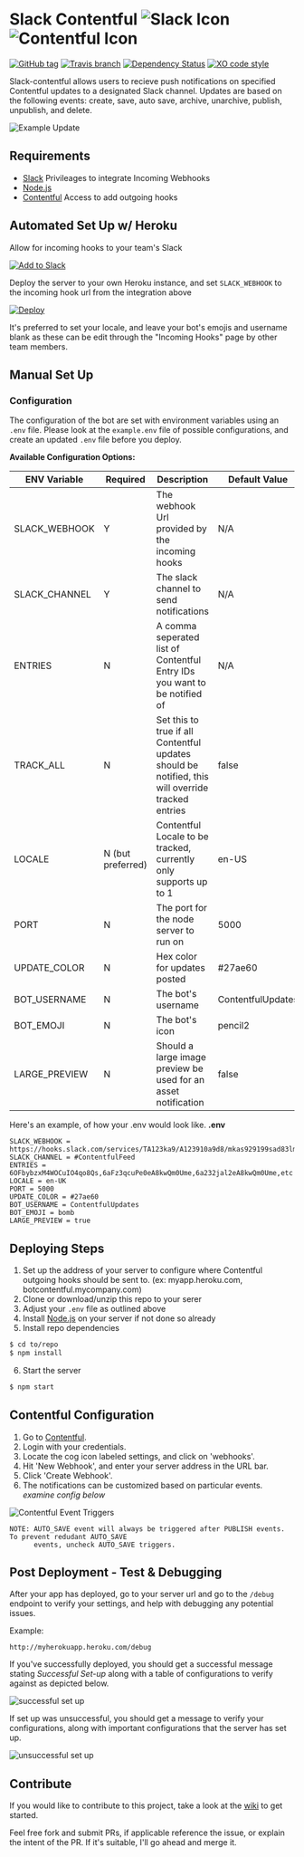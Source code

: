 # Slack Contentful  ![Slack Icon](http://dist.alternativeto.net/icons/slack_59044.png?width=50&height=50&mode=crop&anchor=middlecenter)   ![Contentful Icon](https://lh5.googleusercontent.com/SiTAEkDd09U_7ngpQgCzQq4LXL-1876MnOr0AdCofQ0-l5TCWIUXRGviAQlAABj6h9bB6WLE=s50-h50-e365)

[![GitHub tag](https://img.shields.io/github/tag/brh55/slack-contentful.svg?style=flat-square&label=version)]()
[![Travis branch](https://img.shields.io/travis/brh55/slack-contentful/master.svg?style=flat-square)](https://travis-ci.org/brh55/slack-contentful) [![Dependency Status](https://david-dm.org/brh55/slack-contentful.svg?style=flat-square)](https://david-dm.org/brh55/slack-contentful)
[![XO code style](https://img.shields.io/badge/code_style-XO-5ed9c7.svg)](https://github.com/sindresorhus/xo)

Slack-contentful allows users to recieve push notifications on specified Contentful updates to a designated Slack channel. Updates are based on the following events: create, save, auto save, archive, unarchive, publish, unpublish, and delete.

![Example Update](https://cloud.githubusercontent.com/assets/6020066/13190874/ef823788-d72d-11e5-997a-4a88383ccdfd.png)

## Requirements

  * [Slack](http://slack.com/) Privileages to integrate Incoming Webhooks
  * [Node.js](http://nodejs.org/)
  * [Contentful](http://contentful.com) Access to add outgoing hooks

## Automated Set Up w/ Heroku
Allow for incoming hooks to your team's Slack

[![Add to Slack](https://platform.slack-edge.com/img/add_to_slack.png)](https://slack.com/oauth/authorize?scope=incoming-webhook&client_id=7804118849.22604448065)

Deploy the server to your own Heroku instance, and set `SLACK_WEBHOOK` to the incoming hook url from the integration above

[![Deploy](https://www.herokucdn.com/deploy/button.png)](https://heroku.com/deploy)

It's preferred to set your locale, and leave your bot's emojis and username blank as these can be edit through the "Incoming Hooks" page by other team members.

## Manual Set Up

### Configuration
The configuration of the bot are set with environment variables using an `.env` file. Please look at the `example.env` file of possible configurations, and create an updated `.env` file before you deploy.

**Available Configuration Options:**
 
 ENV Variable | Required | Description | Default Value 
------------ | ------------- | ------------- | -------------
SLACK_WEBHOOK | Y |The webhook Url provided by the incoming hooks | N/A 
SLACK_CHANNEL | Y |The slack channel to send notifications | N/A 
ENTRIES | N | A comma seperated list of Contentful Entry IDs you want to be notified of | N/A 
TRACK_ALL | N | Set this to true if all Contentful updates should be notified, this will override tracked entries | false
LOCALE | N (but preferred) | Contentful Locale to be tracked, currently only supports up to 1 | en-US 
PORT  | N | The port for the node server to run on | 5000 
UPDATE_COLOR | N  | Hex color for updates posted | #27ae60 
BOT_USERNAME | N | The bot's username | ContentfulUpdates 
BOT_EMOJI | N | The bot's icon | pencil2 
LARGE_PREVIEW | N | Should a large image preview be used for an asset notification  | false

Here's an example, of how your .env would look like.
__.env__
```
SLACK_WEBHOOK = https://hooks.slack.com/services/TA123ka9/A123910a9d8/mkas929199sad83lmk7h
SLACK_CHANNEL = #ContentfulFeed
ENTRIES = 6OFbybzxM4WOCuIO4qo8Qs,6aFz3qcuPe0eA8kwQm0Ume,6a232jal2eA8kwQm0Ume,etc
LOCALE = en-UK
PORT = 5000
UPDATE_COLOR = #27ae60
BOT_USERNAME = ContentfulUpdates
BOT_EMOJI = bomb
LARGE_PREVIEW = true
```

## Deploying Steps

1. Set up the address of your server to configure where Contentful outgoing hooks should be sent to. (ex: myapp.heroku.com, botcontentful.mycompany.com)
2. Clone or download/unzip this repo to your serer
3. Adjust your `.env` file as outlined above
4. Install [Node.js](http://nodejs.org/) on your server if not done so already
5. Install repo dependencies
  
  ```bash
  $ cd to/repo
  $ npm install
  ```
6. Start the server

  ```bash
  $ npm start
  ```

## Contentful Configuration

1. Go to [Contentful](https://contentful.com).
2. Login with your credentials.
3. Locate the cog icon labeled settings, and click on 'webhooks'.
4. Hit 'New Webhook', and enter your server address in the URL bar.
5. Click 'Create Webhook'.
6. The notifications can be customized based on particular events. *examine config below*

![Contentful Event Triggers](https://cloud.githubusercontent.com/assets/6020066/15280632/9f83b0e2-1b00-11e6-8d80-e34e552c06d8.png)

    NOTE: AUTO_SAVE event will always be triggered after PUBLISH events. To prevent redudant AUTO_SAVE  
          events, uncheck AUTO_SAVE triggers.

## Post Deployment - Test & Debugging
After your app has deployed, go to your server url and go to the `/debug` endpoint to verify your settings, and help with debugging any potential issues.

Example:
```
http://myherokuapp.heroku.com/debug
```

If you've successfully deployed, you should get a successful message stating *Successful Set-up* along with a table of configurations to verify against as depicted below.

![successful set up](https://cloud.githubusercontent.com/assets/6020066/15281068/c6170a38-1b05-11e6-82bc-9d7ddfdaf861.png)

If set up was unsuccessful, you should get a message to verify your configurations, along with important configurations that the server has set up.

![unsuccessful set up](https://cloud.githubusercontent.com/assets/6020066/15281069/c61df7da-1b05-11e6-90db-466194ac0841.png)

## Contribute
If you would like to contribute to this project, take a look at the [wiki](https://github.com/brh55/slack-contentful/wiki) to get started.

Feel free fork and submit PRs, if applicable reference the issue, or explain the intent of the PR. If it's suitable, I'll go ahead and merge it.
